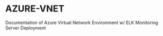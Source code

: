 # AZURE-VNET
Documentation of Azure Virtual Network Environment w/ ELK Monitoring Server Deployment

